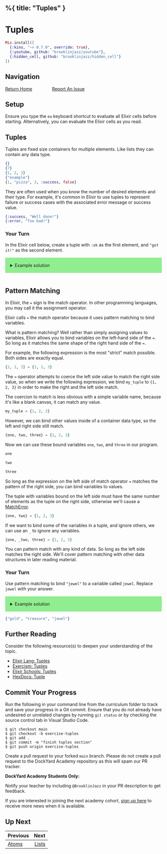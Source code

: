 %{
  title: "Tuples"
}
---
# Tuples

```elixir
Mix.install([
  {:kino, "~> 0.7.0", override: true},
  {:youtube, github: "brooklinjazz/youtube"},
  {:hidden_cell, github: "brooklinjazz/hidden_cell"}
])
```

## Navigation

[Return Home](../start.livemd)<span style="padding: 0 30px"></span>
[Report An Issue](https://github.com/DockYard-Academy/beta_curriculum/issues/new?assignees=&labels=&template=issue.md&title=)

## Setup

Ensure you type the `ea` keyboard shortcut to evaluate all Elixir cells before starting. Alternatively, you can evaluate the Elixir cells as you read.

## Tuples

Tuples are fixed size containers for multiple elements.
Like lists they can contain any data type.

<!-- livebook:{"force_markdown":true} -->

```elixir
{}
{7}
{1, 2, 3}
{"example"}
{1, "pizza", 3, :success, false}
```

They are often used when you know the number of desired elements and their type.
For example, it's common in Elixir to use tuples to represent failure or success cases
with the associated error message or success value.

<!-- livebook:{"force_markdown":true} -->

```elixir
{:success, "Well done!"}
{:error, "Too bad!"}
```

<!-- livebook:{"break_markdown":true} -->

### Your Turn

In the Elixir cell below, create a tuple with `:ok` as the first element, and `"got it!"` as
the second element.

<details style="background-color: lightgreen; padding: 1rem; margin: 1rem 0;">
<summary>Example solution</summary>

```elixir
{:ok, "got it!"}
```

</details>

```elixir

```

## Pattern Matching

In Elixir, the `=` sign is the match operator. In other programming languages, you may call it the assignment operator.

Elixir calls `=` the match operator because it uses pattern matching to bind variables.

What is pattern matching? Well rather than simply assigning values to variables, Elixir allows
you to bind variables on the left-hand side of the `=`. So long as it matches the same shape of the right hand side of the `=`.

For example, the following expression is the most "strict" match possible. Both sides are exactly equal.

```elixir
{1, 2, 3} = {1, 2, 3}
```

The `=` operator attempts to coerce the left side value to match the right side value, so when we write the following expression, we bind `my_tuple` to `{1, 2, 3}` in order to make the right and the left side match.

The coercion to match is less obvious with a simple variable name, because it's like a blank canvas, it can match any value.

```elixir
my_tuple = {1, 2, 3}
```

However, we can bind other values inside of a container data type, so the left and right side still match.

```elixir
{one, two, three} = {1, 2, 3}
```

Now we can use these bound variables `one`, `two`, and `three` in our program.

```elixir
one
```

```elixir
two
```

```elixir
three
```

So long as the expression on the left side of match operator `=` matches the pattern of the right side, you can bind variables to values.

The tuple with variables bound on the left side must have the same number of elements as the tuple on the right side, otherwise we'll cause a [MatchError](https://hexdocs.pm/elixir/MatchError.html).

```elixir
{one, two} = {1, 2, 3}
```

If we want to bind some of the variables in a tuple, and ignore others, we can use an `_` to ignore any variables.

```elixir
{one, _two, three} = {1, 2, 3}
```

You can pattern match with any kind of data. So long as the left side matches the right side. We'll cover pattern matching with other data structures in later reading material.

<!-- livebook:{"break_markdown":true} -->

### Your Turn

Use pattern matching to bind `"jewel"` to a variable called `jewel`.
Replace `jewel` with your answer.

<details style="background-color: lightgreen; padding: 1rem; margin: 1rem 0;">
<summary>Example solution</summary>

```elixir
{_gold, _treasure, jewel} = {"gold", "treasure", "jewel"}
jewel
```

</details>

```elixir
{"gold", "treasure", "jewel"}
```

## Further Reading

Consider the following resource(s) to deepen your understanding of the topic.

* [Elixir Lang: Tuples](https://elixir-lang.org/getting-started/basic-types.html#tuples)
* [Exercism: Tuples](https://exercism.org/tracks/elixir/concepts/tuples)
* [Elixir Schools: Tuples](https://elixirschool.com/en/lessons/basics/collections#tuples-4)
* [HexDocs: Tuple](https://hexdocs.pm/elixir/Tuple.html)

## Commit Your Progress

Run the following in your command line from the curriculum folder to track and save your progress in a Git commit.
Ensure that you do not already have undesired or unrelated changes by running `git status` or by checking the source control tab in Visual Studio Code.

```
$ git checkout main
$ git checkout -b exercise-tuples
$ git add .
$ git commit -m "finish tuples section"
$ git push origin exercise-tuples
```

Create a pull request to your forked `main` branch. Please do not create a pull request to the DockYard Academy repository as this will spam our PR tracker.

**DockYard Academy Students Only:**

Notify your teacher by including `@BrooklinJazz` in your PR description to get feedback.

If you are interested in joining the next academy cohort, [sign up here](https://academy.dockyard.com/) to receive more news when it is available.

## Up Next

| Previous                         | Next                             |
| -------------------------------- | -------------------------------: |
| [Atoms](../reading/atoms.livemd) | [Lists](../reading/lists.livemd) |

